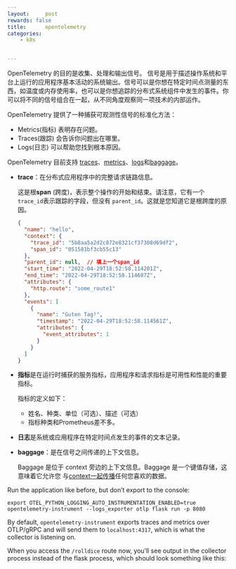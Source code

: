 ```yaml
---
layout:     post
rewards: false
title:      opentelemetry
categories:
    - k8s


---
```


OpenTelemetry 的目的是收集、处理和输出信号。 信号是用于描述操作系统和平台上运行的应用程序基本活动的系统输出。信号可以是你想在特定时间点测量的东西，如温度或内存使用率，也可以是你想追踪的分布式系统组件中发生的事件。你可以将不同的信号组合在一起，从不同角度观察同一项技术的内部运作。



OpenTelemetry 提供了一种捕获可观测性信号的标准化方法：

- Metrics(指标) 表明存在问题。
- Traces(跟踪) 会告诉你问题出在哪里。
- Logs(日志) 可以帮助您找到根本原因。



OpenTelemetry 目前支持 [traces](https://opentelemetry.io/docs/concepts/signals/traces/)、[metrics](https://opentelemetry.io/docs/concepts/signals/metrics/)、[logs](https://opentelemetry.io/docs/concepts/signals/logs/)和[baggage](https://opentelemetry.io/docs/concepts/signals/baggage/)。

- **trace**：在分布式应用程序中的完整请求链路信息。

  这是根**span** (跨度)，表示整个操作的开始和结束。请注意，它有一个`trace_id`表示跟踪的字段，但没有 `parent_id`。这就是您知道它是根跨度的原因。

  ```json
  {
    "name": "hello",
    "context": {
      "trace_id": "5b8aa5a2d2c872e8321cf37308d69df2",
      "span_id": "051581bf3cb55c13"
    },
    "parent_id": null,  // 填上一个span_id
    "start_time": "2022-04-29T18:52:58.114201Z",
    "end_time": "2022-04-29T18:52:58.114687Z",
    "attributes": {
      "http.route": "some_route1"
    },
    "events": [
      {
        "name": "Guten Tag!",
        "timestamp": "2022-04-29T18:52:58.114561Z",
        "attributes": {
          "event_attributes": 1
        }
      }
    ]
  }
  ```

- **指标**是在运行时捕获的服务指标，应用程序和请求指标是可用性和性能的重要指标。

  指标的定义如下：

  - 姓名、种类、单位（可选）、描述（可选）
  - 指标种类和Prometheus差不多。

  

- **日志**是系统或应用程序在特定时间点发生的事件的文本记录。

- **baggage**：是在信号之间传递的上下文信息。

  Baggage 是位于 context 旁边的上下文信息。Baggage 是一个键值存储，这意味着它允许您 与[context一起](https://opentelemetry.io/docs/concepts/context-propagation/#context)[传播](https://opentelemetry.io/docs/concepts/context-propagation/#propagation)任何您喜欢的数据。





Run the application like before, but don’t export to the console:

```shell
export OTEL_PYTHON_LOGGING_AUTO_INSTRUMENTATION_ENABLED=true
opentelemetry-instrument --logs_exporter otlp flask run -p 8080
```

By default, `opentelemetry-instrument` exports traces and metrics over OTLP/gRPC and will send them to `localhost:4317`, which is what the collector is listening on.

When you access the `/rolldice` route now, you’ll see output in the collector process instead of the flask process, which should look something like this: